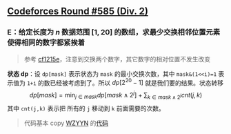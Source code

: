 ## [Codeforces Round #585 (Div. 2)](https://codeforces.com/contest/1215/)


### E：给定长度为 $n$ 数据范围 $[1,20]$ 的数组，求最少交换相邻位置元素使得相同的数字都紧挨着

> 参考 [cf1215e](https://skywt.cn/posts/cf1215e)，注意到交换两个数字，其它数字的相对位置不发生改变

__状态 dp__：设 `dp[mask]` 表示状态为 `mask` 的最小交换次数，其中 `mask&(1<<i)=1` 表示值为 `1+i` 的数已经被考虑到了。所以 $dp[2^{20}-1]$ 就是我们要的结果。状态转移
$$
dp[mask] = \min_{j \in mask} dp[mask\wedge2^{j}] + \sum_{k \in mask\wedge2^{j}} cnt(j,k)
$$
其中 `cnt(j,k)` 表示把	所有的 `j` 移动到 `k` 前面需要的次数。

> 代码基本 copy [WZYYN](https://codeforces.com/profile/WZYYN) 的[代码](https://codeforces.com/contest/1215/submission/60614830)
